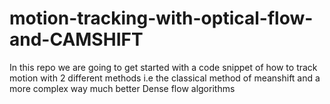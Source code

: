 # motion-tracking-with-optical-flow-and-CAMSHIFT
In this repo we are going to get started with a code snippet of how to track motion with 2 different methods i.e the classical method of meanshift and a more complex way much better Dense flow algorithms

